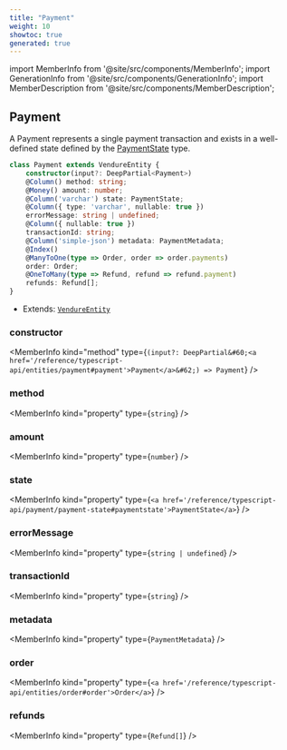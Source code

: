 ```yaml
---
title: "Payment"
weight: 10
showtoc: true
generated: true
---
```

<!-- This file was generated from the Vendure source. Do not modify. Instead, re-run the "docs:build" script -->
import MemberInfo from '@site/src/components/MemberInfo';
import GenerationInfo from '@site/src/components/GenerationInfo';
import MemberDescription from '@site/src/components/MemberDescription';


## Payment

<GenerationInfo sourceFile="packages/core/src/entity/payment/payment.entity.ts" sourceLine="18" packageName="@vendure/core" />

A Payment represents a single payment transaction and exists in a well-defined state
defined by the <a href='/reference/typescript-api/payment/payment-state#paymentstate'>PaymentState</a> type.

```ts title="Signature"
class Payment extends VendureEntity {
    constructor(input?: DeepPartial<Payment>)
    @Column() method: string;
    @Money() amount: number;
    @Column('varchar') state: PaymentState;
    @Column({ type: 'varchar', nullable: true })
    errorMessage: string | undefined;
    @Column({ nullable: true })
    transactionId: string;
    @Column('simple-json') metadata: PaymentMetadata;
    @Index()
    @ManyToOne(type => Order, order => order.payments)
    order: Order;
    @OneToMany(type => Refund, refund => refund.payment)
    refunds: Refund[];
}
```
* Extends: <code><a href='/reference/typescript-api/entities/vendure-entity#vendureentity'>VendureEntity</a></code>



<div className="members-wrapper">

### constructor

<MemberInfo kind="method" type={`(input?: DeepPartial&#60;<a href='/reference/typescript-api/entities/payment#payment'>Payment</a>&#62;) => Payment`}   />


### method

<MemberInfo kind="property" type={`string`}   />


### amount

<MemberInfo kind="property" type={`number`}   />


### state

<MemberInfo kind="property" type={`<a href='/reference/typescript-api/payment/payment-state#paymentstate'>PaymentState</a>`}   />


### errorMessage

<MemberInfo kind="property" type={`string | undefined`}   />


### transactionId

<MemberInfo kind="property" type={`string`}   />


### metadata

<MemberInfo kind="property" type={`PaymentMetadata`}   />


### order

<MemberInfo kind="property" type={`<a href='/reference/typescript-api/entities/order#order'>Order</a>`}   />


### refunds

<MemberInfo kind="property" type={`Refund[]`}   />




</div>
